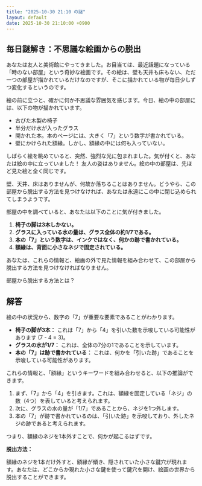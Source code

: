 ```yaml
---
title: "2025-10-30 21:10 の謎"
layout: default
date: 2025-10-30 21:10:00 +0900
---
```

## 毎日謎解き：不思議な絵画からの脱出

あなたは友人と美術館にやってきました。お目当ては、最近話題になっている「時のない部屋」という奇妙な絵画です。その絵は、壁も天井も床もない、ただ一つの部屋が描かれているだけなのですが、そこに描かれている物が毎日少しずつ変化するというのです。

絵の前に立つと、確かに何か不思議な雰囲気を感じます。今日、絵の中の部屋には、以下の物が描かれています。

*   古びた木製の椅子
*   半分だけ水が入ったグラス
*   開かれた本。本のページには、大きく「7」という数字が書かれている。
*   壁にかけられた額縁。しかし、額縁の中には何も入っていない。

しばらく絵を眺めていると、突然、強烈な光に包まれました。気が付くと、あなたは絵の中に立っていました！ 友人の姿はありません。絵の中の部屋は、先ほど見た絵と全く同じです。

壁、天井、床はありませんが、何故か落ちることはありません。どうやら、この部屋から脱出する方法を見つけなければ、あなたは永遠にこの中に閉じ込められてしまうようです。

部屋の中を調べていると、あなたは以下のことに気が付きました。

1.  **椅子の脚は3本しかない。**
2.  **グラスに入っている水の量は、グラス全体の約1/7である。**
3.  **本の「7」という数字は、インクではなく、何かの跡で書かれている。**
4.  **額縁は、背面に小さなネジで固定されている。**

あなたは、これらの情報と、絵画の外で見た情報を組み合わせて、この部屋から脱出する方法を見つけなければなりません。

部屋から脱出する方法とは？

## 解答

絵の中の状況から、数字の「7」が重要な要素であることがわかります。

*   **椅子の脚が3本：** これは「7」から「4」を引いた数を示唆している可能性があります (7 - 4 = 3)。
*   **グラスの水が1/7：** これは、全体の7分の1であることを示しています。
*   **本の「7」は跡で書かれている：** これは、何かを「引いた跡」であることを示唆している可能性があります。

これらの情報と、「額縁」というキーワードを組み合わせると、以下の推論ができます。

1.  まず、「7」から「4」を引きます。これは、額縁を固定している「ネジ」の数（4つ）を表していると考えられます。
2.  次に、グラスの水の量が「1/7」であることから、ネジを1つ外します。
3.  本の「7」が跡で書かれているのは、「引いた跡」を示唆しており、外したネジの跡であると考えられます。

つまり、額縁のネジを1本外すことで、何かが起こるはずです。

**脱出方法：**

額縁のネジを1本だけ外すと、額縁が傾き、隠されていた小さな鍵穴が現れます。あなたは、どこからか現れた小さな鍵を使って鍵穴を開け、絵画の世界から脱出することができます。
